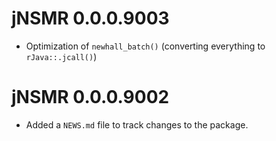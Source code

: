 # jNSMR 0.0.0.9003

* Optimization of `newhall_batch()` (converting everything to `rJava::.jcall()`)

# jNSMR 0.0.0.9002

* Added a `NEWS.md` file to track changes to the package.
